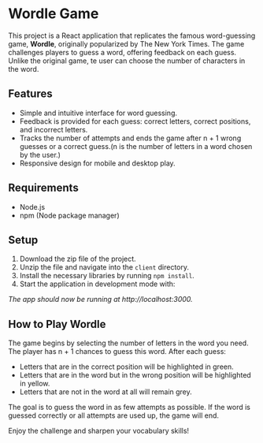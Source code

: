 # Wordle Game

This project is a React application that replicates the famous word-guessing game, **Wordle**, originally popularized by The New York Times. The game challenges players to guess a word, offering feedback on each guess. Unlike the original game, te user can choose the number of characters in the word.

## Features
- Simple and intuitive interface for word guessing.
- Feedback is provided for each guess: correct letters, correct positions, and incorrect letters.
- Tracks the number of attempts and ends the game after n + 1 wrong guesses or a correct guess.(n is the number of letters in a word chosen by the user.)
- Responsive design for mobile and desktop play.

## Requirements
- Node.js
- npm (Node package manager)

## Setup

1. Download the zip file of the project.
2. Unzip the file and navigate into the `client` directory.
3. Install the necessary libraries by running `npm install`.
4. Start the application in development mode with:

_The app should now be running at http://localhost:3000._

## How to Play Wordle
The game begins by selecting the number of letters in the word you need. The player has n + 1 chances to guess this word.
After each guess:

- Letters that are in the correct position will be highlighted in green.
- Letters that are in the word but in the wrong position will be highlighted in yellow.
- Letters that are not in the word at all will remain grey.

The goal is to guess the word in as few attempts as possible. If the word is guessed correctly or all attempts are used up, the game will end. 

Enjoy the challenge and sharpen your vocabulary skills!

